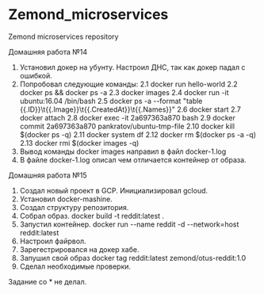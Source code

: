# Zemond_microservices
Zemond microservices repository

Домашняя работа №14

1. Установил докер на убунту. Настроил ДНС, так как докер падал с ошибкой.
2. Попробовал следующие команды:
	2.1 docker run hello-world
	2.2 docker ps && docker ps -a
	2.3 docker images
	2.4 docker run -it ubuntu:16.04 /bin/bash
	2.5 docker ps -a --format "table {{.ID}}\t{{.Image}}\t{{.CreatedAt}}\t{{.Names}}" 
	2.6 docker start
	2.7 docker attach
	2.8 docker exec -it 2a697363a870 bash
	2.9 docker commit 2a697363a870 pankratov/ubuntu-tmp-file
	2.10 docker kill $(docker ps -q)
	2.11 docker system df
	2.12 docker rm $(docker ps -a -q)
	2.13 docker rmi $(docker images -q)
3. Вывод команды docker images направил в файл docker-1.log
4. В файле docker-1.log описал чем отличается контейнер от образа. 

Домашняя работа №15

1. Создал новый проект в GCP. Инициализировал gcloud.
2. Установил docker-mashine.
3. Создал структуру репозитория.
4. Собрал образ. 
	docker build -t reddit:latest .
5. Запустил контейнер.
	docker run --name reddit -d --network=host reddit:latest
6. Настроил файрвол.
7. Зарегестрировался на докер хабе.
8. Запушил свой образ
	 docker tag reddit:latest zemond/otus-reddit:1.0
9. Сделал необходимые проверки.

Задание со * не делал. 
